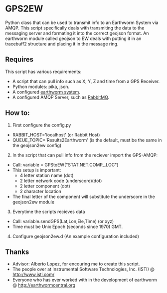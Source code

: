 # GPS2EW
Python class that can be used to transmit info to an Earthworm System via AMQP. This script specifically deals with transmiting
the data to the messaging server and formating it into the correct geojson format. An earthworm module called geojson to EW 
deals with putting it in an tracebuff2 structure and placing it in the message ring.

## Requires
This script has various requirements:

* A script that can pull info such as X, Y, Z and time from a GPS Receiver.
* Python modules: pika, json.
* A configured [earthworm system](http://earthwormcentral.org/).
* A configured AMQP Server, such as [RabbitMQ](https://www.rabbitmq.com/).

## How to:

1. First configure the config.py
  + RABBIT_HOST='localhost' (or Rabbit Host)
  + QUEUE_TOPIC='Results2Earthworm' (is the default, must be the same in the geojson2ew config)
2. In the script that can pull info from the reciever import the GPS-AMQP:
  + Call: variable = GPStoEW("STAT.NET.COMP_.LOC")
  + This setup is important: 
    + 4 letter station name (dot)
    + 2 letter network code (underscore)(dot)
    + 2 letter component (dot)
    + 2 character location
 + The final letter of the component will substitute the underscore in the geojson2ew module
3. Everytime the scripts recieves data
  + Call: variable.sendGPS(Lat,Lon,Ele,Time) (or xyz)
  + Time must be Unix Epoch (seconds since 1970) GMT.
4. Configure geojson2ew.d (An example configuration included)

## Thanks
* Advisor: Alberto Lopez, for encouring me to create this script.
* The people over at Instrumental Software Technologies, Inc. (ISTI) @ http://www.isti.com/
* Everyone who has ever worked with in the development of earthworm @ http://earthwormcentral.org
